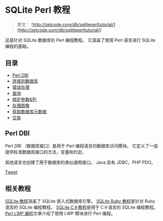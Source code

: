 # SQLite Perl 教程

> 原文： [http://zetcode.com/db/sqliteperltutorial/](http://zetcode.com/db/sqliteperltutorial/)

这是针对 SQLite 数据库的 Perl 编程教程。 它涵盖了使用 Perl 语言进行 SQLite 编程的基础。

## 目录



*   [Perl DBI](dbi/)
*   [连接到数据库](connect/)
*   [错误处理](err/)
*   [查询](queries/)
*   [绑定参数&列](bind/)
*   [处理图像](images/)
*   [获取数据库元数据](meta/)
*   [交易](trans/)



## Perl DBI

Perl _DBI_ （数据库接口）是用于 Perl 编程语言的数据库访问模块。 它定义了一组提供标准数据库接口的方法，变量和约定。

其他语言也创建了用于数据库的类似通用接口。 Java 具有 JDBC，PHP PDO。

[Tweet](https://twitter.com/share) 

## 相关教程

[SQLite 教程](/db/sqlite/)涵盖了 SQLite 嵌入式数据库引擎。 [SQLite Ruby 教程](/db/sqliteruby/)是针对 Ruby 语言的 SQLite 编程教程。 [SQLite C＃教程](/db/sqlitecsharp/)是用于 C＃语言的 SQLite 编程教程。 [Perl LWP 编程](/articles/perllwp/)文章介绍了使用 LWP 模块进行 Perl 编程。